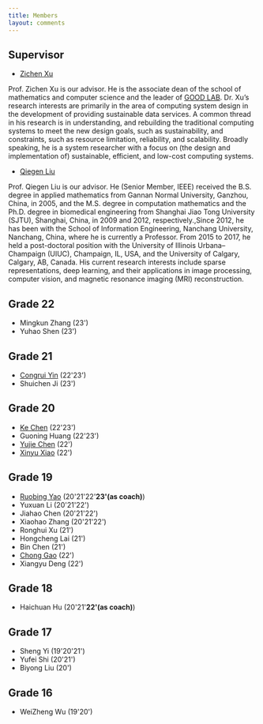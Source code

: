 ```yaml
---
title: Members
layout: comments
---
```


## Supervisor

- [Zichen Xu](https://good.ncu.edu.cn/Pages/Professor.html)

Prof. Zichen Xu is our advisor. He is the associate dean of the school of mathematics and computer science and the leader of [GOOD LAB](https://good.ncu.edu.cn/). Dr. Xu’s research interests are primarily in the area of computing system design in the development of providing sustainable data services. A common thread in his research is in understanding, and rebuilding the traditional computing systems to meet the new design goals, such as sustainability, and constraints, such as resource limitation, reliability, and scalability. Broadly speaking, he is a system researcher with a focus on (the design and implementation of) sustainable, efficient, and low-cost computing systems.

- [Qiegen Liu](https://github.com/yqx7150/yqx7150.github.com/blob/main/en-index.md)

Prof. Qiegen Liu is our advisor. He (Senior Member, IEEE) received the B.S. degree in applied mathematics from Gannan Normal University, Ganzhou, China, in 2005, and the M.S. degree in computation mathematics and the Ph.D. degree in biomedical engineering from Shanghai Jiao Tong University (SJTU), Shanghai, China, in 2009 and 2012, respectively.,Since 2012, he has been with the School of Information Engineering, Nanchang University, Nanchang, China, where he is currently a Professor. From 2015 to 2017, he held a post-doctoral position with the University of Illinois Urbana–Champaign (UIUC), Champaign, IL, USA, and the University of Calgary, Calgary, AB, Canada. His current research interests include sparse representations, deep learning, and their applications in image processing, computer vision, and magnetic resonance imaging (MRI) reconstruction.

## Grade 22
- Mingkun Zhang (23')
- Yuhao Shen (23')
## Grade 21
- [Congrui Yin](https://good.ncu.edu.cn/~YinCR/) (22'23')
- Shuichen Ji (23')
## Grade 20
- [Ke Chen](https://good.ncu.edu.cn/~ChenK/) (22'23')
- Guoning Huang (22'23')  
- [Yujie Chen](https://good.ncu.edu.cn/~ChenYJ/) (22')
- [Xinyu Xiao](https://good.ncu.edu.cn/~XiaoXY/) (22')
## Grade 19
- [Ruobing Yao](https://good.ncu.edu.cn/~yrb/) (20'21'22'**23'(as coach)**)
- Yuxuan Li (20'21'22') 
- Jiahao Chen (20'21'22') 
- Xiaohao Zhang (20'21'22')
- Ronghui Xu (21')
- Hongcheng Lai (21')
- Bin Chen (21') 
- [Chong Gao](https://good.ncu.edu.cn/~GaoC/) (22')
- Xiangyu Deng (22') 
## Grade 18
- Haichuan Hu (20'21'**22'(as coach)**)
## Grade 17
- Sheng Yi (19'20'21')
- Yufei Shi (20'21')
- Biyong Liu (20')
## Grade 16
- WeiZheng Wu (19'20')
